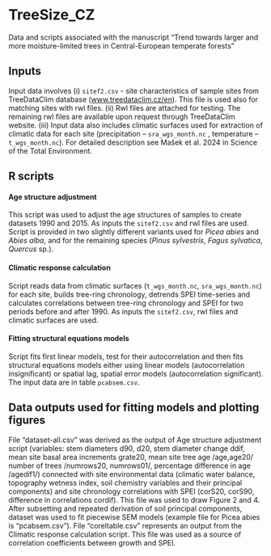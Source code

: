 # TreeSize_CZ
Data and scripts associated with the manuscript “Trend towards larger and more moisture-limited trees in Central-European temperate forests”

## Inputs
Input data involves (i) `sitef2.csv` - site characteristics of sample sites from TreeDataClim database (www.treedataclim.cz/en). This file is used also for matching sites with rwl files. (ii) Rwl files are attached for testing. The remaining rwl files are available upon request through TreeDataClim website. (iii) Input data also includes climatic surfaces used for extraction of climatic data for each site (precipitation – `sra_wgs_month.nc` , temperature – `t_wgs_month.nc`). For detailed description see Mašek et al. 2024 in Science of the Total Environment.

## R scripts
#### Age structure adjustment
This script was used to adjust the age structures of samples to create datasets 1990 and 2015. As inputs the `sitef2.csv` and rwl files are used. Script is provided in two slightly different variants used for *Picea abies* and *Abies alba*, and for the remaining species (*Pinus sylvestris*, *Fagus sylvatica*, *Quercus* sp.). 
#### Climatic response calculation
Script reads data from climatic surfaces (`t_wgs_month.nc`, `sra_wgs_month.nc`) for each site, builds tree-ring chronology, detrends SPEI time-series and calculates correlations between tree-ring chronology and SPEI for two periods before and after 1990. As inputs the `sitef2.csv`, rwl files and climatic surfaces are used.
#### Fitting structural equations models
Script fits first linear models, test for their autocorrelation and then fits structural equations models either using linear models (autocorrelation insignificant) or spatial lag, spatial error models (autocorrelation significant). The input data are in table `pcabsem.csv`. 

## Data outputs used for fitting models and plotting figures
File “dataset-all.csv” was derived as the output of Age structure adjustment script (variables: stem diameters d90, d20, stem diameter change ddif, mean site basal area increments grate20, mean site tree age /age,age20/ number of trees /numrows20, numrows01/, percentage difference in age /agedif1/) connected with site environmental data (climatic water balance, topography wetness index, soil chemistry variables and their principal components) and site chronology correlations with SPEI (corS20, corS90, difference in correlations cordif). This file was used to draw Figure 2 and 4. After subsetting and repeated derivation of soil principal components, dataset was used to fit piecewise SEM models (example file for Picea abies is “pcabsem.csv”).
File “coreltable.csv” represents an output from the Climatic response calculation script. This file was used as a source of correlation coefficients between growth and SPEI.

